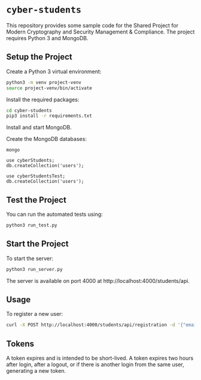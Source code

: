 # `cyber-students`

This repository provides some sample code for the Shared Project for
Modern Cryptography and Security Management & Compliance.  The project
requires Python 3 and MongoDB.

## Setup the Project

Create a Python 3 virtual environment:

```sh
python3 -m venv project-venv
source project-venv/bin/activate
```

Install the required packages:

```sh
cd cyber-students
pip3 install -r requirements.txt
```

Install and start MongoDB.

Create the MongoDB databases:

```
mongo

use cyberStudents;
db.createCollection('users');

use cyberStudentsTest;
db.createCollection('users');
```

## Test the Project

You can run the automated tests using:

```sh
python3 run_test.py
```

## Start the Project

To start the server:

```sh
python3 run_server.py
```

The server is available on port 4000 at http://localhost:4000/students/api.

## Usage

To register a new user:

```sh
curl -X POST http://localhost:4000/students/api/registration -d '{"email": "foo@bar.com", "password": "pass", "displayName": "Foo Bar"}'
```

## Tokens

A token expires and is intended to be short-lived. A token expires two
hours after login, after a logout, or if there is another login from
the same user, generating a new token.
